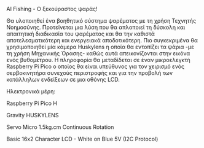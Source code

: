 AI Fishing - Ο ξεκούραστος ψαράς!


Θα υλοποιηθεί ένα βοηθητικό σύστημα ψαρέματος με τη χρήση Τεχνητής Νοημοσύνης. Προτείνεται μια λύση που θα απλοποιεί τη δύσκολη και απαιτητική διαδικασία του ψαρέματος και θα την καθιστά αποτελεσματικότερη και ενεργειακά αποδοτικότερη. Πιο συγκεκριμένα θα χρησιμοποιηθεί μία κάμερα Huskylens η οποία θα εντοπίζει τα ψάρια -με τη χρήση Μηχανικής Όρασης- καθώς αυτά απεικονίζονται στην εικόνα ενός βυθομέτρου. Η πληροφορία θα μεταδίδεται σε έναν μικροελεγκτή Raspberry Pi Pico ο οποίος θα είναι υπεύθυνος για τον χειρισμό ενός σερβοκινητήρα συνεχούς περιστροφής και για την προβολή των κατάλληλων ενδείξεων σε μια οθόνης LCD. 


Ηλεκτρονικά μέρη:

Raspberry Pi Pico H

Gravity HUSKYLENS

Servo Micro 1.5kg.cm Continuous Rotation

Basic 16x2 Character LCD - White on Blue 5V (I2C Protocol)
